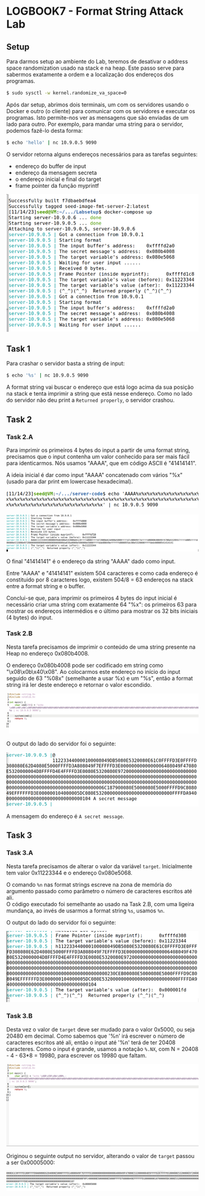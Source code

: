 # LOGBOOK7 - Format String Attack Lab

## Setup

Para darmos setup ao ambiente do Lab, teremos de desativar o address space randomization usado na stack e na heap.
Este passo serve para sabermos exatamente a ordem e a localização dos endereços dos programas.

```bash
$ sudo sysctl -w kernel.randomize_va_space=0
```

Após dar setup, abrimos dois terminais, um com os servidores usando o Docker e outro (o cliente) para comunicar com os servidores e executar os programas. Isto permite-nos ver as mensagens que são enviadas de um lado para outro. Por exemplo, para mandar uma string para o servidor, podemos fazê-lo desta forma:

```bash
$ echo 'hello' | nc 10.9.0.5 9090
```

O servidor retorna alguns endereços necessários para as tarefas seguintes:
- endereço do buffer de input
- endereço da mensagem secreta
- o endereço inicial e final do target
- frame pointer da função myprintf


![Initial Addresses](images/initial_adds.png)


## Task 1

Para crashar o servidor basta a string de input:

```bash
$ echo '%s' | nc 10.9.0.5 9090
```

A format string vai buscar o endereço que está logo acima da sua posição na stack e tenta imprimir a string que está nesse endereço. 
Como no lado do servidor não deu print a `Returned properly`, o servidor crashou.

## Task 2

### Task 2.A

Para imprimir os primeiros 4 bytes do input a partir de uma format string, precisamos que o input contenha um valor conhecido para ser mais fácil para identicarmos. Nós usamos "AAAA", que em código ASCII é "41414141". 

A ideia inicial é dar como input "AAAA" concatenado com vários "%x" (usado para dar print em lowercase hexadecimal).


![Task 2A](images/task2a.png)

![Task 2A Output](images/task2a_output.png)


O final "41414141" é o endereço da string "AAAA" dado como input.

Entre "AAAA" e "41414141" existem 504 caracteres e como cada endereço é constituido por 8 caracteres logo, existem 504/8 = 63 endereços na stack entre a format string e o buffer.

Conclui-se que, para imprimir os primeiros 4 bytes do input inicial é necessário criar uma string com exatamente 64 "%x": os primeiros 63 para mostrar os endereços intermédios e o último para mostrar os 32 bits iniciais (4 bytes) do input.

### Task 2.B

Nesta tarefa precisamos de imprimir o conteúdo de uma string presente na Heap no endereço 0x080b4008.

O endereço 0x080b4008 pode ser codificado em string como "\x08\x0b\x40\x08". Ao colocarmos este endereço no início do input seguido de 63 "%08x" (semelhante a usar %x) e um "%s", então a format string irá ler deste endereço e retornar o valor escondido. <br>

![Code Task 2B](images/code_task2b.png)


O output do lado do servidor foi o seguinte:

![getting secret message](images/getting_secret_message.png)

A mensagem do endereço é `A secret message`.

## Task 3

### Task 3.A

Nesta tarefa precisamos de alterar o valor da variável `target`. Inicialmente tem valor 0x11223344 e o endereço 0x080e5068.

O comando `%n` nas format strings escreve na zona de memória do argumento passado como parâmetro o número de caracteres escritos até ali.  <br>
O código executado foi semelhante ao usado na Task 2.B, com uma ligeira mundança, ao invés de usarmos a format string `%s`, usamos `%n`.



O output do lado do servidor foi o seguinte:

![Task 3A done](images/task3a_done.png)

### Task 3.B

Desta vez o valor de `target` deve ser mudado para o valor 0x5000, ou seja 20480 em decimal. Como sabemos que '%n' irá escrever o número de caracteres escritos até ali, então o input até '%n' terá de ter 20408 caracteres. Como o input é grande, usamos a notação `%.NX`, com N = 20408 - 4 - 63*8 = 19980, para escrever os 19980 que faltam. 

![Code Task 3b](images/task3b_code.png)

Originou o seguinte output no servidor, alterando o valor de `target` passou a ser 0x00005000:

![Change address](images/changed_add_task3b.png)
